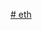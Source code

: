 [# eth](https://docs.google.com/presentation/d/1FtC1nUP6_ZWV9T39EI3TTxUEQYNssxylcqp_jx-8AFE/edit#slide=id.g34f296d357f_1_0)
